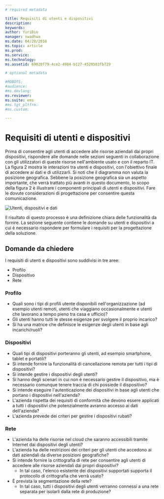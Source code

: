 ```yaml
---
# required metadata

title: Requisiti di utenti e dispositivi
description:
keywords:
author: YuriDio
manager: swadhwa
ms.date: 04/28/2016
ms.topic: article
ms.prod:
ms.service:
ms.technology:
ms.assetid: 69020f79-4ce2-4984-b127-4520503fb729

# optional metadata

#ROBOTS:
#audience:
#ms.devlang:
ms.reviewer: 
ms.suite: ems
#ms.tgt_pltfrm:
#ms.custom:

---
```


# Requisiti di utenti e dispositivi

Prima di consentire agli utenti di accedere alle risorse aziendali dai propri dispositivi, rispondere alle domande nelle sezioni seguenti in collaborazione con gli utilizzatori di queste risorse nell'ambiente usato e con il reparto IT. La figura 2 mostra le interazioni tra utenti e dispositivi, con l'obiettivo finale di accedere ai dati e di utilizzarli. Si noti che il diagramma non valuta la posizione geografica. Sebbene la posizione geografica sia un aspetto importante, che verrà trattato più avanti in questo documento, lo scopo della figura 2 è illustrare i componenti principali di utenti e dispositivi. Fare le dovute considerazioni di progettazione per consentire questa comunicazione.

![Utenti, dispositivi e dati](./media/BYOD_Figure2.png)

Il risultato di questo processo è una definizione chiara delle funzionalità da fornire. La sezione seguente contiene le domande su utenti e dispositivi a cui è necessario rispondere per formulare i requisiti per la progettazione della soluzione.

## Domande da chiedere

I requisiti di utenti e dispositivi sono suddivisi in tre aree:

- Profilo
- Dispositivo
- Rete

### Profilo

- Quali sono i tipi di profili utente disponibili nell'organizzazione (ad esempio utenti remoti, utenti che viaggiano occasionalmente e utenti che lavorano a tempo pieno tra casa e ufficio)?
- Gli utenti hanno tutti le stesse esigenze per svolgere il proprio incarico?
- Si ha una matrice che definisce le esigenze degli utenti in base agli incarichi/ruoli?


### Dispositivi

- Quali tipi di dispositivi porteranno gli utenti, ad esempio smartphone, tablet e portatili?
- Si intende fornire la funzionalità di cancellazione remota per tutti i tipi di dispositivi?
- Si intende gestire i dispositivi degli utenti?
- Si hanno degli scenari in cui non è necessario gestire il dispositivo, ma è necessario comunque tenere traccia di chi possiede il dispositivo?
- Si intende eseguire l'autenticazione dei dispositivi in base agli utenti che portano i dispositivi nell'azienda?
- L'azienda rispetta dei requisiti di conformità che devono essere applicati a tutti i dispositivi che potenzialmente avranno accesso ai dati dell'azienda?
- L'azienda prevede dei criteri per gestire i dispositivi rubati?

### Rete

- L'azienda ha delle risorse nel cloud che saranno accessibili tramite Internet dai dispositivi degli utenti?
- L'azienda ha delle restrizioni dei criteri per gli utenti che accedono ai dati aziendali da diverse posizioni geografiche?
- Si intende fornire la crittografia di rete per consentire agli utenti di accedere alle risorse aziendali dai propri dispositivi?
    - In tal caso, l'elenco esistente dei dispositivi supportati supporta il protocollo di crittografia che verrà usato?
- È prevista la segmentazione della rete?
    - In tal caso, tutti i dispositivi degli utenti verranno connessi a una rete separata per isolarli dalla rete di produzione?


<!--HONumber=Apr16_HO2-->


